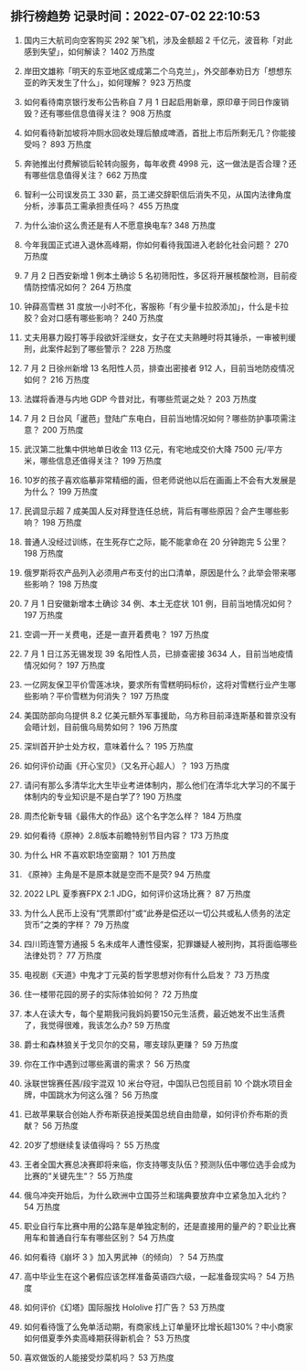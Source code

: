 
## 排行榜趋势 记录时间：2022-07-02 22:10:53
  
  1. 国内三大航司向空客购买 292 架飞机，涉及金额超 2 千亿元，波音称「对此感到失望」，如何解读？ 1402 万热度
    
  2. 岸田文雄称「明天的东亚地区或成第二个乌克兰」，外交部奉劝日方「想想东亚的昨天发生了什么」，如何理解？ 923 万热度
    
  3. 如何看待南京银行发布公告称自 7 月 1 日起启用新章，原印章于同日作废销毁？还有哪些信息值得关注？ 908 万热度
    
  4. 如何看待新加坡将冲厕水回收处理后酿成啤酒，首批上市后所剩无几？你能接受吗？ 893 万热度
    
  5. 奔驰推出付费解锁后轮转向服务，每年收费 4998 元，这一做法是否合理？还有哪些信息值得关注？ 662 万热度
    
  6. 智利一公司误发员工 330 薪，员工递交辞职信后消失不见，从国内法律角度分析，涉事员工需承担责任吗？ 455 万热度
    
  7. 为什么油价这么贵还是有人不愿意换电车? 348 万热度
    
  8. 今年我国正式进入退休高峰期，你如何看待我国进入老龄化社会问题？ 270 万热度
    
  9. 7 月 2 日西安新增 1 例本土确诊 5 名初筛阳性，多区将开展核酸检测，目前疫情防控情况如何？ 264 万热度
    
  10. 钟薛高雪糕 31 度放一小时不化，客服称「有少量卡拉胶添加」，什么是卡拉胶？会对口感有哪些影响？ 240 万热度
    
  11. 丈夫用暴力殴打等手段欲奸淫继女，女子在丈夫熟睡时将其锤杀，一审被判缓刑，此案件起到了哪些警示？ 228 万热度
    
  12. 7 月 2 日徐州新增 13 名阳性人员，排查出密接者 912 人，目前当地防疫情况如何？ 216 万热度
    
  13. 法媒将香港与内地 GDP 今昔对比，有哪些荒诞之处？ 203 万热度
    
  14. 7 月 2 日台风「暹芭」登陆广东电白，目前当地情况如何？哪些防护事项需注意？ 200 万热度
    
  15. 武汉第二批集中供地单日收金 113 亿元，有宅地成交价大降 7500 元/平方米，哪些信息还值得关注？ 199 万热度
    
  16. 10岁的孩子喜欢临摹非常精细的画，但老师说他以后在画画上不会有大发展是为什么？ 199 万热度
    
  17. 民调显示超 7 成美国人反对拜登连任总统，背后有哪些原因？会产生哪些影响？ 198 万热度
    
  18. 普通人没经过训练，在生死存亡之际，能不能拿命在 20 分钟跑完 5 公里？ 198 万热度
    
  19. 俄罗斯将农产品列入必须用卢布支付的出口清单，原因是什么？此举会带来哪些影响？ 198 万热度
    
  20. 7 月 1 日安徽新增本土确诊 34 例、本土无症状 101 例，目前当地情况如何？ 197 万热度
    
  21. 空调一开一关费电，还是一直开着费电？ 197 万热度
    
  22. 7 月 1 日江苏无锡发现 39 名阳性人员，已排查密接 3634 人，目前当地疫情情况如何？ 197 万热度
    
  23. 一亿网友保卫平价雪莲冰块，要求所有雪糕明码标价，这将对雪糕行业产生哪些影响？平价雪糕为何消失？ 197 万热度
    
  24. 美国防部向乌提供 8.2 亿美元额外军事援助，乌方称目前泽连斯基和普京没有会晤计划，目前俄乌局势如何？ 196 万热度
    
  25. 深圳首开护士处方权，意味着什么？ 195 万热度
    
  26. 如何评价动画《开心宝贝》（又名开心超人）？ 193 万热度
    
  27. 请问有那么多清华北大生毕业考进体制内，那么他们在清华北大学习的不属于体制内的专业知识是不是白学了? 190 万热度
    
  28. 周杰伦新专辑《最伟大的作品》这个名字怎么样？ 184 万热度
    
  29. 如何看待《原神》2.8版本前瞻特别节目内容？ 173 万热度
    
  30. 为什么 HR 不喜欢职场空窗期？ 101 万热度
    
  31. 《原神》主角是不是原本就是空而不是荧? 94 万热度
    
  32. 2022 LPL 夏季赛FPX 2:1 JDG，如何评价这场比赛？ 87 万热度
    
  33. 为什么人民币上没有“凭票即付”或“此券是偿还以一切公共或私人债务的法定货币”之类的字样？ 79 万热度
    
  34. 四川筠连警方通报 5 名未成年人遭性侵案，犯罪嫌疑人被刑拘，其将面临哪些法律处罚？ 77 万热度
    
  35. 电视剧《天道》中鬼才丁元英的哲学思想对你有什么启发？ 73 万热度
    
  36. 住一楼带花园的房子的实际体验如何？ 72 万热度
    
  37. 本人在读大专，每个星期我问我妈妈要150元生活费，最近她发不出生活费了，我觉得很难，我该怎么办? 59 万热度
    
  38. 爵士和森林狼关于戈贝尔的交易，哪支球队更赚？ 59 万热度
    
  39. 你在工作中遇到过哪些离谱的需求？ 56 万热度
    
  40. 泳联世锦赛任茜/段宇混双 10 米台夺冠，中国队已包揽目前 10 个跳水项目金牌，中国跳水为何这么强？ 56 万热度
    
  41. 已故苹果联合创始人乔布斯获追授美国总统自由勋章，如何评价乔布斯的贡献？ 56 万热度
    
  42. 20岁了想继续复读值得吗？ 55 万热度
    
  43. 王者全国大赛总决赛即将来临，你支持哪支队伍？预测队伍中哪位选手会成为比赛的“关键先生“？ 55 万热度
    
  44. 俄乌冲突开始后，为什么欧洲中立国芬兰和瑞典要放弃中立紧急加入北约？ 54 万热度
    
  45. 职业自行车比赛中用的公路车是单独定制的，还是直接用的量产的？职业比赛用车和普通自行车有哪些区别？ 54 万热度
    
  46. 如何看待《崩坏 3 》加入男武神（的倾向）？ 54 万热度
    
  47. 高中毕业生在这个暑假应该怎样准备英语四六级，一起准备现实吗？ 54 万热度
    
  48. 如何评价《幻塔》国际服找 Hololive 打广告？ 53 万热度
    
  49. 如何看待饿了么免单活动期，有商家线上订单量环比增长超130%？中小商家如何借夏季外卖高峰期获得新机会？ 53 万热度
    
  50. 喜欢做饭的人能接受炒菜机吗？ 53 万热度
    
